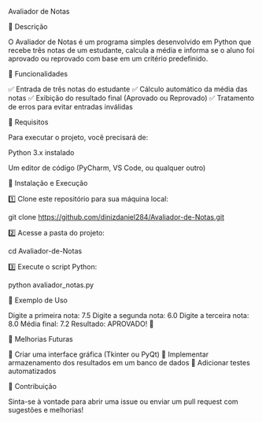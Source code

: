 Avaliador de Notas

📝 Descrição

O Avaliador de Notas é um programa simples desenvolvido em Python que recebe três notas de um estudante, calcula a média e informa se o aluno foi aprovado ou reprovado com base em um critério predefinido.

🚀 Funcionalidades

✅ Entrada de três notas do estudante
✅ Cálculo automático da média das notas
✅ Exibição do resultado final (Aprovado ou Reprovado)
✅ Tratamento de erros para evitar entradas inválidas

📌 Requisitos

Para executar o projeto, você precisará de:

Python 3.x instalado

Um editor de código (PyCharm, VS Code, ou qualquer outro)


🔧 Instalação e Execução

1️⃣ Clone este repositório para sua máquina local:

git clone https://github.com/dinizdaniel284/Avaliador-de-Notas.git

2️⃣ Acesse a pasta do projeto:

cd Avaliador-de-Notas

3️⃣ Execute o script Python:

python avaliador_notas.py

🎯 Exemplo de Uso

Digite a primeira nota: 7.5
Digite a segunda nota: 6.0
Digite a terceira nota: 8.0
Média final: 7.2
Resultado: APROVADO! 🎉

📌 Melhorias Futuras

🔹 Criar uma interface gráfica (Tkinter ou PyQt)
🔹 Implementar armazenamento dos resultados em um banco de dados
🔹 Adicionar testes automatizados

🤝 Contribuição

Sinta-se à vontade para abrir uma issue ou enviar um pull request com sugestões e melhorias!
